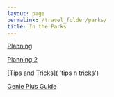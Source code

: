 ```yaml
---
layout: page
permalink: /travel_folder/parks/
title: In the Parks
---
```

[Planning](https://stuartmonro.github.io/travel_folder/parkplanning 'plan plan plan')

[Planning 2](https://stuartmonro.github.io/travel_folder/parkplanning 'thing')

[Tips and Tricks]( 'tips n tricks')

[Genie Plus Guide]( 'G+')